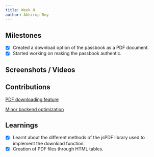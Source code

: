 ```yaml
---
title: Week 8
author: Abhirup Roy
---
```


## Milestones
- [x] Created a download option of the passbook as a PDF document.
- [x] Started working on making the passbook authentic.

## Screenshots / Videos 

## Contributions

[PDF downloading feature](https://github.com/abhirupr123/digital-learners-passbook/commit/932915a400e0e8cfd9c932b9d1c36131a265208d)

[Minor backend optimization](https://github.com/abhirupr123/digital-learners-passbook/commit/edc8b11fc2d8d9178644f7c9066ed49ccb3065de)

## Learnings

- [x] Learnt about the different methods of the jsPDF library used to implement the download function.
- [x] Creation of PDF files through HTML tables.